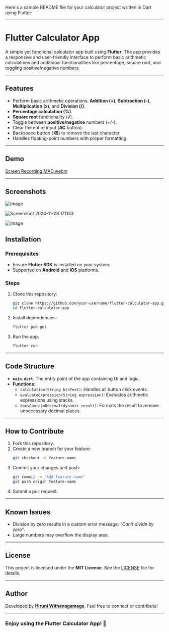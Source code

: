 Here's a sample README file for your calculator project written in Dart using Flutter:

---

# Flutter Calculator App

A simple yet functional calculator app built using **Flutter**. The app provides a responsive and user-friendly interface to perform basic arithmetic calculations and additional functionalities like percentage, square root, and toggling positive/negative numbers.

---

## Features

- Perform basic arithmetic operations: **Addition (+)**, **Subtraction (-)**, **Multiplication (x)**, and **Division (/)**.
- **Percentage calculation (%)**.
- **Square root** functionality (√).
- Toggle between **positive/negative** numbers (+/-).
- Clear the entire input (**AC** button).
- Backspace button (**⌫**) to remove the last character.
- Handles floating-point numbers with proper formatting.

---

## Demo

[Screen Recording MAD.webm](https://github.com/user-attachments/assets/113e3efc-dc15-4f82-a421-1fda1a821bfe)

---

## Screenshots
![image](https://github.com/user-attachments/assets/b48291db-0d8c-4d45-9cce-25c5acf5803b)

![Screenshot 2024-11-28 171133](https://github.com/user-attachments/assets/13bab6d4-0534-4bd1-9f38-966cba4ccb37)

![image](https://github.com/user-attachments/assets/d408b5f7-8969-4be5-acc8-32ba34f229af)


## Installation

### Prerequisites
- Ensure **Flutter SDK** is installed on your system.
- Supported on **Android** and **iOS** platforms.

### Steps

1. Clone this repository:
   ```bash
   git clone https://github.com/your-username/flutter-calculator-app.git
   cd flutter-calculator-app
   ```

2. Install dependencies:
   ```bash
   flutter pub get
   ```

3. Run the app:
   ```bash
   flutter run
   ```

---

## Code Structure

- **`main.dart`**: The entry point of the app containing UI and logic.
- **Functions**:
  - `calculation(String btnText)`: Handles all button click events.
  - `evaluateExpression(String expression)`: Evaluates arithmetic expressions using stacks.
  - `doesContainDecimal(dynamic result)`: Formats the result to remove unnecessary decimal places.

---

## How to Contribute

1. Fork this repository.
2. Create a new branch for your feature:
   ```bash
   git checkout -b feature-name
   ```
3. Commit your changes and push:
   ```bash
   git commit -m "Add feature-name"
   git push origin feature-name
   ```
4. Submit a pull request.

---

## Known Issues

- Division by zero results in a custom error message: *"Can't divide by zero"*.
- Large numbers may overflow the display area.

---

## License

This project is licensed under the **MIT License**. See the [LICENSE](LICENSE) file for details.

---

## Author

Developed by **[Hiruni Withanagamage](https://github.com/hiruniwithnagamage)**. Feel free to connect or contribute!

---

### Enjoy using the Flutter Calculator App! 🎉


